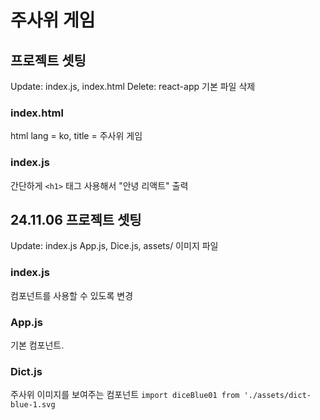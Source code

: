 # 주사위 게임

## 프로젝트 셋팅
Update: index.js, index.html
Delete: react-app 기본 파일 삭제

### index.html
html lang = ko, title = 주사위 게임
### index.js
간단하게 ```<h1>``` 태그 사용해서 "안녕 리액트" 출력

## 24.11.06 프로젝트 셋팅
Update: index.js
App.js, Dice.js, assets/ 이미지 파일

### index.js
<App />컴포넌트를 사용할 수 있도록 변경
### App.js
기본 컴포넌트.
### Dict.js
주사위 이미지를 보여주는 컴포넌트
```import diceBlue01 from './assets/dict-blue-1.svg```

